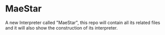 # MaeStar
A new Interpreter called "MaeStar", this repo will contain all its related files and it will also show the construction of its interpreter.
